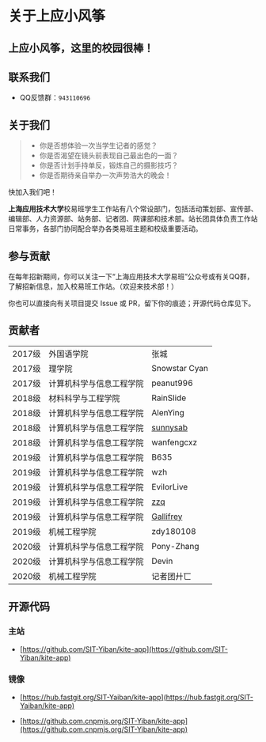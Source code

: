# 关于上应小风筝

## 上应小风筝，这里的校园很棒！

## 联系我们

+   QQ反馈群：`943110696`

## 关于我们

> +   你是否想体验一次当学生记者的感觉？
> +   你是否渴望在镜头前表现自己最出色的一面？
> +   你是否计划手持单反，锻炼自己的摄影技巧？
> +   你是否期待亲自举办一次声势浩大的晚会！

快加入我们吧！

**上海应用技术大学**校易班学生工作站有八个常设部门，包括活动策划部、宣传部、编辑部、人力资源部、站务部、记者团、网课部和技术部。站长团具体负责工作站日常事务，各部门协同配合举办各类易班主题和校级重要活动。

## 参与贡献

在每年招新期间，你可以关注一下“上海应用技术大学易班”公众号或有关QQ群，了解招新信息，加入校易班工作站。（欢迎来技术部！）

你也可以直接向有关项目提交 Issue 或 PR，留下你的痕迹；开源代码仓库见下。

## 贡献者

<div class="table-container">
		<table class="contributors">
			<tr><td>2017级</td>              <td>外国语学院</td><td>张城</td></tr>
			<tr><td>2017级</td>                  <td>理学院</td><td>Snowstar Cyan</td></tr>
			<tr><td>2017级</td><td>计算机科学与信息工程学院</td><td>peanut996</td></tr>
			<tr><td>2018级</td>      <td>材料科学与工程学院</td><td>RainSlide</td></tr>
			<tr><td>2018级</td><td>计算机科学与信息工程学院</td><td>AlenYing</td></tr>
			<tr><td>2018级</td><td>计算机科学与信息工程学院</td><td><a href="https://sunnysab.cn/">sunnysab</a></td></tr>
			<tr><td>2018级</td><td>计算机科学与信息工程学院</td><td>wanfengcxz</td></tr>
			<tr><td>2019级</td><td>计算机科学与信息工程学院</td><td>B635</td></tr>
			<tr><td>2019级</td><td>计算机科学与信息工程学院</td><td>wzh</td></tr>
			<tr><td>2019级</td><td>计算机科学与信息工程学院</td><td>EvilorLive</td></tr>
			<tr><td>2019级</td><td>计算机科学与信息工程学院</td><td><a href="https://zhangzqs.cn/">zzq</a></td></tr>
			<tr><td>2019级</td><td>计算机科学与信息工程学院</td><td><a href="https://gallifrey.asia/">Gallifrey</a></td></tr>
			<tr><td>2019级</td>          <td>机械工程学院</td><td>zdy180108</td></tr>
			<tr><td>2020级</td><td>计算机科学与信息工程学院</td><td>Pony-Zhang</td></tr>
			<tr><td>2020级</td><td>计算机科学与信息工程学院</td><td>Devin</td></tr>
			<tr><td>2020级</td>          <td>机械工程学院</td><td>记者团廾匸</td></tr>
		</table>
</div>

## 开源代码

### 主站

+ [https://github.com/SIT-Yiban/kite-app](https://github.com/SIT-Yiban/kite-app)

### 镜像

+ [https://hub.fastgit.org/SIT-Yaiban/kite-app](https://hub.fastgit.org/SIT-Yaiban/kite-app)

+ [https://github.com.cnpmjs.org/SIT-Yiban/kite-app](https://github.com.cnpmjs.org/SIT-Yiban/kite-app)